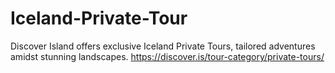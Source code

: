 # Iceland-Private-Tour
Discover Island offers exclusive Iceland Private Tours, tailored adventures amidst stunning landscapes.
https://discover.is/tour-category/private-tours/
